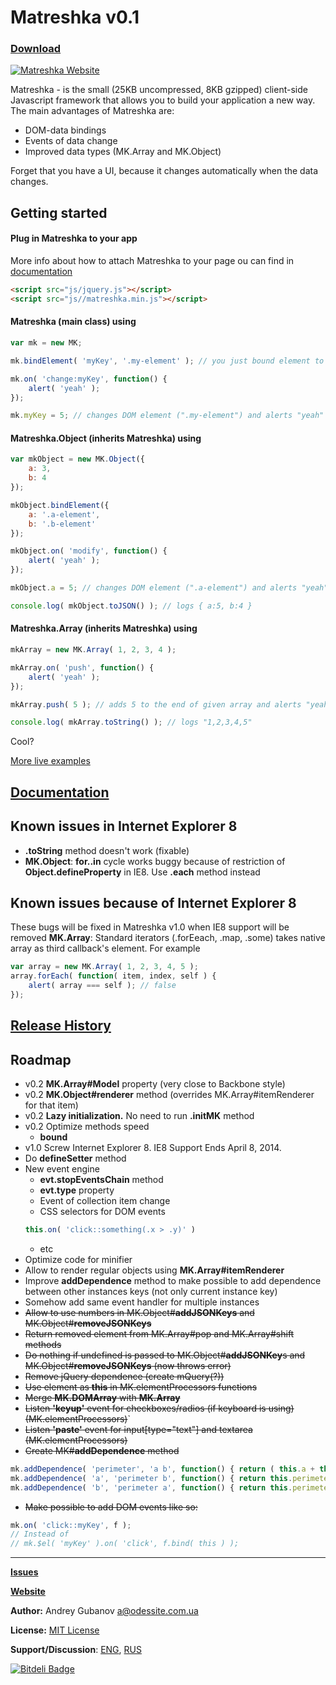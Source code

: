 # Matreshka v0.1
### [Download](https://github.com/finom/matreshka/releases)
[![Matreshka Website](http://finom.github.io/img/mk-logo-colour.svg)](http://finom.github.io/matreshka)



Matreshka - is the small (25KB uncompressed, 8KB gzipped) client-side Javascript framework that allows you to build your application a new way. The main advantages of Matreshka are:
* DOM-data bindings
* Events of data change
* Improved data types (MK.Array and MK.Object)

Forget that you have a UI, because it changes automatically when the data changes.

## Getting started
#### Plug in Matreshka to your app
More info about how to attach Matreshka to your page ou can find in [documentation](http://finom.github.io/matreshka/docs/)
```html
<script src="js/jquery.js"></script>
<script src="js//matreshka.min.js"></script>
```

#### Matreshka (main class) using

```js
var mk = new MK;

mk.bindElement( 'myKey', '.my-element' ); // you just bound element to your key "myKey"

mk.on( 'change:myKey', function() {
	alert( 'yeah' );
});

mk.myKey = 5; // changes DOM element (".my-element") and alerts "yeah"
```

#### Matreshka.Object (inherits Matreshka) using

```js
var mkObject = new MK.Object({
	a: 3,
	b: 4
});

mkObject.bindElement({
	a: '.a-element',
	b: '.b-element'
});

mkObject.on( 'modify', function() {
	alert( 'yeah' );
});

mkObject.a = 5; // changes DOM element (".a-element") and alerts "yeah"

console.log( mkObject.toJSON() ); // logs { a:5, b:4 }
```

#### Matreshka.Array (inherits Matreshka) using
```js
mkArray = new MK.Array( 1, 2, 3, 4 );

mkArray.on( 'push', function() {
	alert( 'yeah' );
});

mkArray.push( 5 ); // adds 5 to the end of given array and alerts "yeah"

console.log( mkArray.toString() ); // logs "1,2,3,4,5"
```

Cool?

[More live examples](http://finom.github.io/matreshka/examples/)

## [Documentation](http://finom.github.io/matreshka/docs/)

## Known issues in Internet Explorer 8
* **.toString** method doesn't work (fixable)
* **MK.Object**: **for..in** cycle works buggy because of restriction of **Object.defineProperty** in IE8. Use **.each** method instead


## Known issues because of Internet Explorer 8
These bugs will be fixed in Matreshka v1.0 when IE8 support will be removed
**MK.Array**: Standard iterators (.forEeach, .map, .some) takes native array as third callback's element.
For example
```js
var array = new MK.Array( 1, 2, 3, 4, 5 );
array.forEach( function( item, index, self ) {
	alert( array === self ); // false
});
```

## [Release History](https://github.com/finom/matreshka/releases)

## Roadmap
* v0.2 **MK.Array#Model** property (very close to Backbone style)
* v0.2 **MK.Object#renderer** method (overrides MK.Array#itemRenderer for that item)
* v0.2 **Lazy initialization.** No need to run **.initMK** method
* v0.2 Optimize methods speed
	* **bound**
* v1.0 Screw Internet Explorer 8. IE8 Support Ends April 8, 2014.
* Do **defineSetter** method
* New event engine 
	* **evt.stopEventsChain** method
	* **evt.type** property
	* Event of collection item change
	* CSS selectors for DOM events
	```js
	this.on( 'click::something(.x > .y)' )
	```
	* etc
* Optimize code for minifier
* Allow to render regular objects using **MK.Array#itemRenderer**
* Improve **addDependence** method to make possible to add dependence between other instances keys (not only current instance key)
* Somehow add same event handler for multiple instances
* ~~Allow to use numbers in MK.Object#**addJSONKeys** and MK.Object#**removeJSONKeys**~~
* ~~Return removed element from MK.Array#pop and MK.Array#shift methods~~
* ~~Do nothing if undefined is passed to MK.Object#**addJSONKey**s and MK.Object#**removeJSONKeys** (now throws error)~~
* ~~Remove jQuery dependence (create mQuery(?))~~
* ~~Use element as **this** in MK.elementProcessors functions~~
* ~~Merge **MK.DOMArray** with **MK.Array**~~
* ~~Listen **'keyup'** event for checkboxes/radios (if keyboard is using) (MK.elementProcessors)~~`
* ~~Listen **'paste'** event for input[type="text"] and textarea (MK.elementProcessors)~~
* ~~Create MK#**addDependence** method~~
```js
mk.addDependence( 'perimeter', 'a b', function() { return ( this.a + this.b ) * 2} );
mk.addDependence( 'a', 'perimeter b', function() { return this.perimeter/2 - this.b } );
mk.addDependence( 'b', 'perimeter a', function() { return this.perimeter/2 - this.a } );
```

* ~~Make possible to add DOM events like so:~~
```js
mk.on( 'click::myKey', f );
// Instead of
// mk.$el( 'myKey' ).on( 'click', f.bind( this ) );
```



------------------------------------

[**Issues**](https://github.com/finom/matreshka/issues)

[**Website**](http://finom.github.io/matreshka/)

**Author:** Andrey Gubanov <a@odessite.com.ua>

**License:** [MIT License](https://raw.github.com/finom/matreshka/master/LICENSE)

**Support/Discussion**: [ENG](https://groups.google.com/forum/#!forum/matreshkajs), [RUS](https://groups.google.com/forum/#!forum/matreshkajs-rus)


[![Bitdeli Badge](https://d2weczhvl823v0.cloudfront.net/finom/matreshka/trend.png)](https://bitdeli.com/free "Bitdeli Badge")





